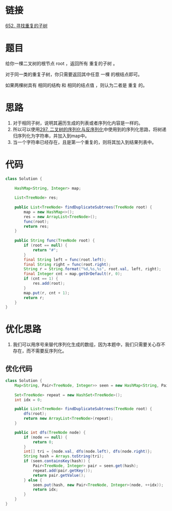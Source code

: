 # 链接
[652. 寻找重复的子树](https://leetcode.cn/problems/find-duplicate-subtrees/)
# 题目
给你一棵二叉树的根节点 root ，返回所有 重复的子树 。

对于同一类的重复子树，你只需要返回其中任意 一棵 的根结点即可。

如果两棵树具有 相同的结构 和 相同的结点值 ，则认为二者是 重复 的。

# 思路

1. 对于相同子树，说明其遍历生成的列表或者序列化内容是一样的。
2. 所以可以使用[297. 二叉树的序列化与反序列化](297.%20二叉树的序列化与反序列化.md)中使用到的序列化思路，将树递归序列化为字符串，并加入到map中。
3. 当一个字符串已经存在，且是第一个重复的，则将其加入到结果列表中。

# 代码
```java
class Solution {  
  
    HashMap<String, Integer> map;  
  
    List<TreeNode> res;  
  
    public List<TreeNode> findDuplicateSubtrees(TreeNode root) {  
        map = new HashMap<>();  
        res = new ArrayList<TreeNode>();  
        func(root);  
        return res;  
    }  
  
    public String func(TreeNode root) {  
        if (root == null) {  
            return "#";  
        }  
        final String left = func(root.left);  
        final String right = func(root.right);  
        String r = String.format("%d,%s,%s", root.val, left, right);  
        final Integer cnt = map.getOrDefault(r, 0);  
        if (cnt == 1) {  
            res.add(root);  
        }  
        map.put(r, cnt + 1);  
        return r;  
    }  
}
```

# 优化思路

1. 我们可以用序号来替代序列化生成的数组，因为本题中，我们只需要关心存不存在，而不需要反序列化。

## 优化代码
```java
class Solution {
    Map<String, Pair<TreeNode, Integer>> seen = new HashMap<String, Pair<TreeNode, Integer>>();
    
    Set<TreeNode> repeat = new HashSet<TreeNode>();
    int idx = 0;

    public List<TreeNode> findDuplicateSubtrees(TreeNode root) {
        dfs(root);
        return new ArrayList<TreeNode>(repeat);
    }

    public int dfs(TreeNode node) {
        if (node == null) {
            return 0;
        }
        int[] tri = {node.val, dfs(node.left), dfs(node.right)};
        String hash = Arrays.toString(tri);
        if (seen.containsKey(hash)) {
            Pair<TreeNode, Integer> pair = seen.get(hash);
            repeat.add(pair.getKey());
            return pair.getValue();
        } else {
            seen.put(hash, new Pair<TreeNode, Integer>(node, ++idx));
            return idx;
        }
    }
}
```